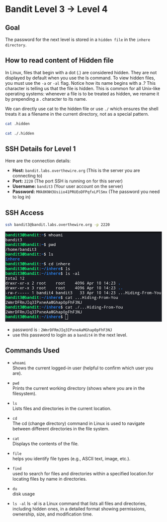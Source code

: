 # Bandit Level 3 → Level 4


## Goal
The password for the next level is stored in a `hidden file` in the `inhere directory`.


## How to read content of Hidden file
In Linux, files that begin with a dot (.) are considered hidden. They are not displayed by default when you use the ls command. To view hidden files, you must use the `-a` or `-al` flag.
Notice how its name begins with a .? This character is telling us that the file is hidden. This is common for all Unix-like operating systems: whenever a file is to be treated as hidden, we rename it by prepending a . character to its name.

We can directly use cat to the hidden file or use `./` which ensures the shell treats it as a filename in the current directory, not as a special pattern.
```bash
cat .hidden
```

```bash
cat ./.hidden
```


## SSH Details for Level 1
Here are the connection details:
- **Host:** `bandit.labs.overthewire.org` (This is the server you are connecting to)
- **Port:** `2220` (The port SSH is running on for this server)
- **Username:** `bandit3` (Your user account on the server)
- **Password:** `MNk8KNH3Usiio41PRUEoDFPqfxLPlSmx` (The password you need to log in)


## SSH Access

```bash
ssh bandit3@bandit.labs.overthewire.org -p 2220
```

![level 3](/image/level3.png)

- password is : `2WmrDFRmJIq3IPxneAaMGhap0pFhF3NJ`
- use this password to login as a `bandit4` in the next level.


## Commands Used
 
- `whoami`  
  Shows the current logged-in user (helpful to confirm which user you are).

- `pwd`  
  Prints the current working directory (shows where you are in the filesystem).

- `ls`  
  Lists files and directories in the current location.

- `cd`  
  The cd (change directory) command in Linux is used to navigate between different directories in the file system.

- `cat`  
  Displays the contents of the file.

- `file`  
  helps you identify file types (e.g., ASCII text, image, etc.).

- `find`  
  used to search for files and directories within a specified location.for locating files by name in directories.

- `du`  
  disk usage

- `ls -al`
  ls -al is a Linux command that lists all files and directories, including hidden ones, in a detailed format showing permissions, ownership, size, and modification time.

